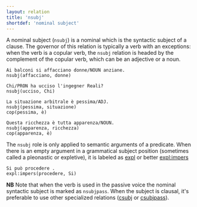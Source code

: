 ```yaml
---
layout: relation
title: 'nsubj'
shortdef: 'nominal subject'
---
```


A nominal subject (<code>nsubj</code>) is a nominal which is the syntactic subject of a clause. The governor of this relation is typically a verb with an exceptions: when the verb is a copular verb, the <code>nsubj</code> relation is headed by the complement of the copular verb, which can be an adjective or a noun.

~~~ sdparse
Ai balconi si affacciano donne/NOUN anziane.
nsubj(affacciano, donne)
~~~
~~~ sdparse
Chi/PRON ha ucciso l'ingegner Reali?
nsubj(ucciso, Chi)
~~~
~~~ sdparse
La situazione arbitrale è pessima/ADJ.
nsubj(pessima, situazione)
cop(pessima, è)
~~~
~~~ sdparse
Questa ricchezza è tutta apparenza/NOUN.
nsubj(apparenza, ricchezza)
cop(apparenza, è)
~~~

The <code>nsubj</code> role is only applied to semantic arguments of a predicate. When there is an empty argument in a grammatical subject position (sometimes called a pleonastic or expletive), it is labeled as [expl]() or better [expl:impers]()

~~~ sdparse
Si può procedere .
expl:impers(procedere, Si)
~~~

**NB**
Note that when the verb is used in the passive voice the nominal syntactic subject is marked as <code>nsubjpass</code>.
When the subject is clausal, it's preferable to use other specialized relations ([csubj]() or [csubjpass]()).
